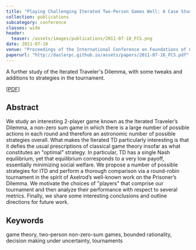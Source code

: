 ```yaml
---
title: "Playing Challenging Iterated Two-Person Games Well: A Case Study on the Iterated Traveler's Dilemma"
collection: publications
subcategory: conference
classes: wide
header: 
  teaser: /assets/images/publications/2011-07-18_FCS.png
date: 2011-07-18
venue: "Proceedings of the International Conference on Foundations of Computer Science (FCS)"
paperurl: "http://daslerpc.github.io/assets/papers/2011-07-18_FCS.pdf"
---
```


A further study of the Iterated Traveler's Dilemma, with some tweaks and additions to strategies in the tournament.

\[[PDF](/assets/papers/2011-07-18_FCS.pdf)\]

## Abstract
We study an interesting 2-player game known as the Iterated Traveler’s Dilemma, a non-zero sum game in which there is a large number of possible actions in each round and therefore an astronomic number of possible strategies overall. What makes the Iterated TD particularly interesting is that it defies the usual prescriptions of classical game theory insofar as what constitutes an "optimal" strategy. In particular, TD has a single Nash equilibrium, yet that equilibrium corresponds to a very low payoff, essentially minimizing social welfare. We propose a number of possible strategies for ITD and perform a thorough comparison via a round-robin tournament in the spirit of Axelrod’s well-known work on the Prisoner’s Dilemma. We motivate the choices of "players" that comprise our tournament and then analyze their performance with respect to several metrics. Finally, we share some interesting conclusions and outline directions for future work.

## Keywords
game theory, two-person non-zero-sum games, bounded rationality, decision making under uncertainty, tournaments